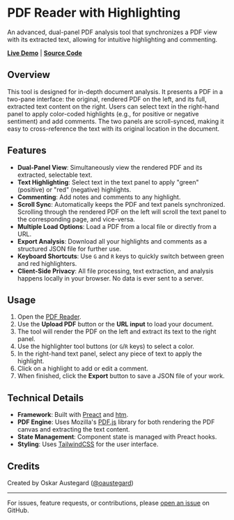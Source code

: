 # PDF Reader with Highlighting

An advanced, dual-panel PDF analysis tool that synchronizes a PDF view with its extracted text, allowing for intuitive highlighting and commenting.

**[Live Demo](https://austegard.com/web-utilities/pdf-highlighter.html)** | **[Source Code](https://github.com/oaustegard/oaustegard.github.io/blob/main/web-utilities/pdf-highlighter.html)**

## Overview

This tool is designed for in-depth document analysis. It presents a PDF in a two-pane interface: the original, rendered PDF on the left, and its full, extracted text content on the right. Users can select text in the right-hand panel to apply color-coded highlights (e.g., for positive or negative sentiment) and add comments. The two panels are scroll-synced, making it easy to cross-reference the text with its original location in the document.

## Features

-   **Dual-Panel View**: Simultaneously view the rendered PDF and its extracted, selectable text.
-   **Text Highlighting**: Select text in the text panel to apply "green" (positive) or "red" (negative) highlights.
-   **Commenting**: Add notes and comments to any highlight.
-   **Scroll Sync**: Automatically keeps the PDF and text panels synchronized. Scrolling through the rendered PDF on the left will scroll the text panel to the corresponding page, and vice-versa.
-   **Multiple Load Options**: Load a PDF from a local file or directly from a URL.
-   **Export Analysis**: Download all your highlights and comments as a structured JSON file for further use.
-   **Keyboard Shortcuts**: Use `G` and `R` keys to quickly switch between green and red highlighters.
-   **Client-Side Privacy**: All file processing, text extraction, and analysis happens locally in your browser. No data is ever sent to a server.

## Usage

1.  Open the [PDF Reader](https://austegard.com/web-utilities/pdf-highlighter.html).
2.  Use the **Upload PDF** button or the **URL input** to load your document.
3.  The tool will render the PDF on the left and extract its text to the right panel.
4.  Use the highlighter tool buttons (or `G`/`R` keys) to select a color.
5.  In the right-hand text panel, select any piece of text to apply the highlight.
6.  Click on a highlight to add or edit a comment.
7.  When finished, click the **Export** button to save a JSON file of your work.

## Technical Details

-   **Framework**: Built with [Preact](https://preactjs.com/) and [htm](https://github.com/developit/htm).
-   **PDF Engine**: Uses Mozilla's [PDF.js](https://mozilla.github.io/pdf.js/) library for both rendering the PDF canvas and extracting the text content.
-   **State Management**: Component state is managed with Preact hooks.
-   **Styling**: Uses [TailwindCSS](https://tailwindcss.com/) for the user interface.

## Credits

Created by Oskar Austegard ([@oaustegard](https://github.com/oaustegard))

---

For issues, feature requests, or contributions, please [open an issue](https://github.com/oaustegard/oaustegard.github.io/issues) on GitHub.